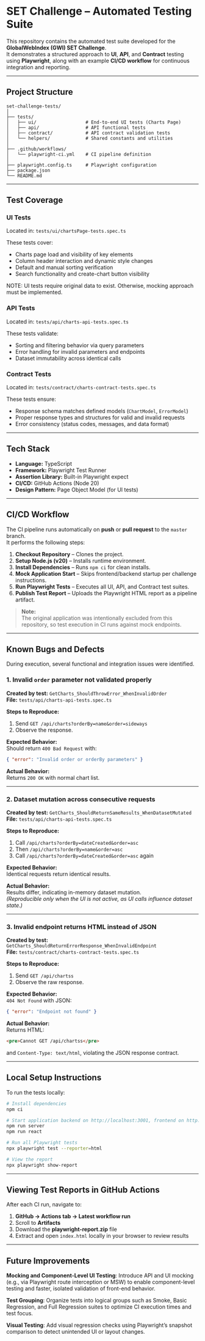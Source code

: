 # SET Challenge – Automated Testing Suite

This repository contains the automated test suite developed for the **GlobalWebIndex (GWI) SET Challenge**.  
It demonstrates a structured approach to **UI**, **API**, and **Contract** testing using **Playwright**, along with an example **CI/CD workflow** for continuous integration and reporting.

---

## Project Structure

```
set-challenge-tests/
│
├── tests/
│   ├── ui/                  # End-to-end UI tests (Charts Page)
│   ├── api/                 # API functional tests
│   ├── contract/            # API contract validation tests
│   └── helpers/             # Shared constants and utilities
│
├── .github/workflows/
│   └── playwright-ci.yml    # CI pipeline definition
│
├── playwright.config.ts     # Playwright configuration
├── package.json
└── README.md
```

---

## Test Coverage

### UI Tests
Located in: `tests/ui/chartsPage-tests.spec.ts`

These tests cover:
- Charts page load and visibility of key elements  
- Column header interaction and dynamic style changes  
- Default and manual sorting verification  
- Search functionality and create-chart button visibility  

NOTE: UI tests require original data to exist. Otherwise, mocking approach must be implemented.
### API Tests
Located in: `tests/api/charts-api-tests.spec.ts`

These tests validate:
- Sorting and filtering behavior via query parameters  
- Error handling for invalid parameters and endpoints  
- Dataset immutability across identical calls  

### Contract Tests
Located in: `tests/contract/charts-contract-tests.spec.ts`

These tests ensure:
- Response schema matches defined models (`ChartModel`, `ErrorModel`)  
- Proper response types and structures for valid and invalid requests  
- Error consistency (status codes, messages, and data format)

---

## Tech Stack

- **Language:** TypeScript  
- **Framework:** Playwright Test Runner  
- **Assertion Library:** Built-in Playwright expect  
- **CI/CD:** GitHub Actions (Node 20)  
- **Design Pattern:** Page Object Model (for UI tests)

---

## CI/CD Workflow

The CI pipeline runs automatically on **push** or **pull request** to the `master` branch.  
It performs the following steps:

1. **Checkout Repository** – Clones the project.  
2. **Setup Node.js (v20)** – Installs runtime environment.  
3. **Install Dependencies** – Runs `npm ci` for clean installs.  
4. **Mock Application Start** – Skips frontend/backend startup per challenge instructions.  
5. **Run Playwright Tests** – Executes all UI, API, and Contract test suites.  
6. **Publish Test Report** – Uploads the Playwright HTML report as a pipeline artifact.

> **Note:**  
> The original application was intentionally excluded from this repository, so test execution in CI runs against mock endpoints.

---

## Known Bugs and Defects

During execution, several functional and integration issues were identified.

### 1. Invalid `order` parameter not validated properly
**Created by test:** `GetCharts_ShouldThrowError_WhenInvalidOrder`  
**File:** `tests/api/charts-api-tests.spec.ts`

**Steps to Reproduce:**
1. Send `GET /api/charts?orderBy=name&order=sideways`
2. Observe the response.

**Expected Behavior:**  
Should return `400 Bad Request` with:
```json
{ "error": "Invalid order or orderBy parameters" }
```

**Actual Behavior:**  
Returns `200 OK` with normal chart list.

---

### 2. Dataset mutation across consecutive requests
**Created by test:** `GetCharts_ShouldReturnSameResults_WhenDatasetMutated`  
**File:** `tests/api/charts-api-tests.spec.ts`

**Steps to Reproduce:**
1. Call `/api/charts?orderBy=dateCreated&order=asc`
2. Then `/api/charts?orderBy=name&order=asc`
3. Call `/api/charts?orderBy=dateCreated&order=asc` again

**Expected Behavior:**  
Identical requests return identical results.

**Actual Behavior:**  
Results differ, indicating in-memory dataset mutation.  
*(Reproducible only when the UI is not active, as UI calls influence dataset state.)*

---

### 3. Invalid endpoint returns HTML instead of JSON
**Created by test:** `GetCharts_ShouldReturnErrorResponse_WhenInvalidEndpoint`  
**File:** `tests/contract/charts-contract-tests.spec.ts`

**Steps to Reproduce:**
1. Send `GET /api/chartss`
2. Observe the raw response.

**Expected Behavior:**  
`404 Not Found` with JSON:
```json
{ "error": "Endpoint not found" }
```

**Actual Behavior:**  
Returns HTML:
```html
<pre>Cannot GET /api/chartss</pre>
```
and `Content-Type: text/html`, violating the JSON response contract.

---

## Local Setup Instructions

To run the tests locally:

```bash
# Install dependencies
npm ci

# Start application backend on http://localhost:3001, frontend on http://localhost:3000
npm run server 
npm run react

# Run all Playwright tests
npx playwright test --reporter=html

# View the report
npx playwright show-report
```

---

## Viewing Test Reports in GitHub Actions

After each CI run, navigate to:

1. **GitHub → Actions tab → Latest workflow run**
2. Scroll to **Artifacts**
3. Download the **playwright-report.zip** file
4. Extract and open `index.html` locally in your browser to review results

---

## Future Improvements


**Mocking and Component-Level UI Testing**:
Introduce API and UI mocking (e.g., via Playwright route interception or MSW) to enable component-level testing and faster, isolated validation of front-end behavior.

**Test Grouping**:
Organize tests into logical groups such as Smoke, Basic Regression, and Full Regression suites to optimize CI execution times and test focus.

**Visual Testing**:
Add visual regression checks using Playwright’s snapshot comparison to detect unintended UI or layout changes.
